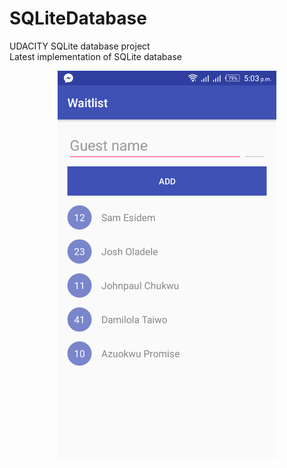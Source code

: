 # SQLiteDatabase
UDACITY SQLite database project </br>
Latest implementation of SQLite database
<p align="center">
  <img src="https://github.com/ESIDEM/SQLiteDatabase/blob/master/Screenshot_20170419-170335.png" width="350"/>
  
</p>

